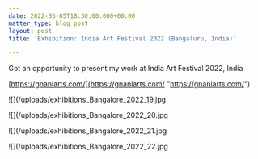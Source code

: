 ```yaml
---
date: 2022-05-05T18:30:00.000+00:00
matter_type: blog_post
layout: post
title: 'Exhibition: India Art Festival 2022 (Bangaluru, India)'

---
```

Got an opportunity to present my work at India Art Festival 2022, India

[https://gnaniarts.com/](https://gnaniarts.com/ "https://gnaniarts.com/")

![](/uploads/exhibitions_Bangalore_2022_19.jpg

![](/uploads/exhibitions_Bangalore_2022_20.jpg

![](/uploads/exhibitions_Bangalore_2022_21.jpg

![](/uploads/exhibitions_Bangalore_2022_22.jpg
